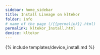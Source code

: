 ```yaml
---
sidebar: home_sidebar
title: Install Lineage on kltekor
folder: info
# name of the page (/{{permalink}}.html)
permalink: kltekor_Install.html
device: kltekor
---
```

{% include templates/device_install.md %}
